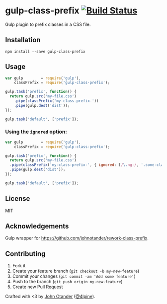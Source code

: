 # gulp-class-prefix [![Build Status](https://travis-ci.org/johnotander/gulp-class-prefix.svg?branch=master)](https://travis-ci.org/johnotander/gulp-class-prefix)

Gulp plugin to prefix classes in a CSS file.

## Installation

```
npm install --save gulp-class-prefix
```

## Usage

```js
var gulp        = require('gulp'),
    classPrefix = require('gulp-class-prefix');

gulp.task('prefix', function() {
  return gulp.src('my-file.css')
    .pipe(classPrefix('my-class-prefix-'))
    .pipe(gulp.dest('dist'));
});

gulp.task('default', ['prefix']);
```

### Using the `ignored` option:

```js
var gulp        = require('gulp'),
    classPrefix = require('gulp-class-prefix');

gulp.task('prefix', function() {
  return gulp.src('my-file.css')
  .pipe(classPrefix('my-class-prefix-', { ignored: [/\.ng-/, '.some-class'] }))
  .pipe(gulp.dest('dist'));
});

gulp.task('default', ['prefix']);
```

## License

MIT

## Acknowledgements

Gulp wrapper for <https://github.com/johnotander/rework-class-prefix>.

## Contributing

1. Fork it
2. Create your feature branch (`git checkout -b my-new-feature`)
3. Commit your changes (`git commit -am 'Add some feature'`)
4. Push to the branch (`git push origin my-new-feature`)
5. Create new Pull Request

Crafted with <3 by [John Otander](http://johnotander.com) ([@4lpine](https://twitter.com/4lpine)).
